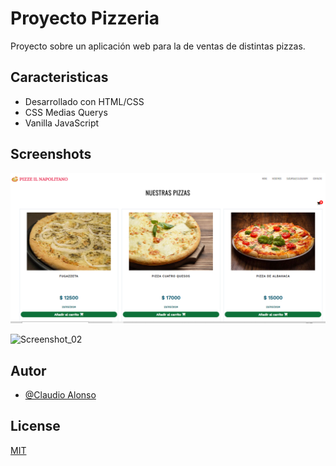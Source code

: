 
# Proyecto Pizzeria

Proyecto sobre un aplicación web para la de ventas de distintas pizzas.

## Caracteristicas

- Desarrollado con HTML/CSS 
- CSS Medias Querys
- Vanilla JavaScript



## Screenshots

![Screenshot_01](screen_01.png)

![Screenshot_02](screeen_02.png)


## Autor

- [@Claudio Alonso](https://www.github.com/cealonso)


## License

[MIT](https://choosealicense.com/licenses/mit/)

